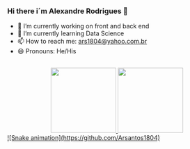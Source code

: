 ### Hi there i´m Alexandre Rodrigues 👋


- 🔭 I’m currently working on front and back end
- 🌱 I’m currently learning Data Science
- 📫 How to reach me: ars1804@yahoo.com.br
- 😄 Pronouns: He/His

## 
<div align="center">
  <a href="https://github.com/Arsantos1804">
  <img height="150em" src="https://github-readme-stats.vercel.app/api?username=Arsantos1804&show_icons=true&theme=dark&include_all_commits=true&count_private=true"/>
  <img height="150em" src="https://github-readme-stats.vercel.app/api/top-langs/?username=Arsantos1804&layout=compact&langs_count=7&theme=dark"/>
</div>
 ![Snake animation](https://github.com/Arsantos1804)
  </div>
